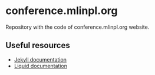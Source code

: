 # conference.mlinpl.org

Repository with the code of conference.mlinpl.org website.

## Useful resources
- [Jekyll documentation](https://jekyllrb.com/docs/home/)
- [Liquid documentation](https://shopify.github.io/liquid/)
